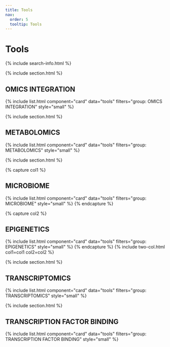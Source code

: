 ```yaml
---
title: Tools
nav:
  order: 5
  tooltip: Tools
---
```


# Tools

{% include search-info.html %}

{% include section.html %}

## OMICS INTEGRATION

{% include list.html component="card" data="tools" filters="group: OMICS INTEGRATION" style="small" %}

{% include section.html %}

## METABOLOMICS

{% include list.html component="card" data="tools" filters="group: METABOLOMICS" style="small" %}

{% include section.html %}

{% capture col1 %}

## MICROBIOME

{% include list.html component="card" data="tools" filters="group: MICROBIOME" style="small" %}
{% endcapture %}

{% capture col2 %}

## EPIGENETICS

{% include list.html component="card" data="tools" filters="group: EPIGENETICS" style="small" %}
{% endcapture %}
{% include two-col.html col1=col1 col2=col2 %}

{% include section.html %}

## TRANSCRIPTOMICS

{% include list.html component="card" data="tools" filters="group: TRANSCRIPTOMICS" style="small" %}


{% include section.html %}
## TRANSCRIPTION FACTOR BINDING

{% include list.html component="card" data="tools" filters="group: TRANSCRIPTION FACTOR BINDING" style="small" %}
